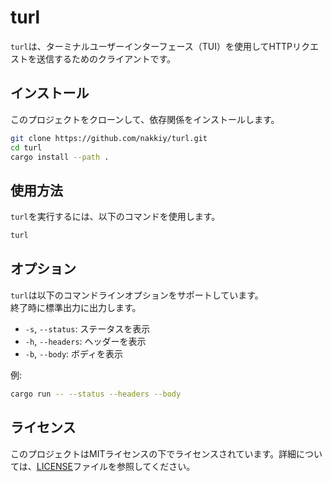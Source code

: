 # turl

`turl`は、ターミナルユーザーインターフェース（TUI）を使用してHTTPリクエストを送信するためのクライアントです。

## インストール

このプロジェクトをクローンして、依存関係をインストールします。

```sh
git clone https://github.com/nakkiy/turl.git
cd turl
cargo install --path .
```

## 使用方法
`turl`を実行するには、以下のコマンドを使用します。
```sh
turl
```

## オプション
`turl`は以下のコマンドラインオプションをサポートしています。  
終了時に標準出力に出力します。
- `-s`, `--status`: ステータスを表示
- `-h`, `--headers`: ヘッダーを表示
- `-b`, `--body`: ボディを表示

例:
```sh
cargo run -- --status --headers --body
```

## ライセンス
このプロジェクトはMITライセンスの下でライセンスされています。詳細については、[LICENSE](LICENSE)ファイルを参照してください。
